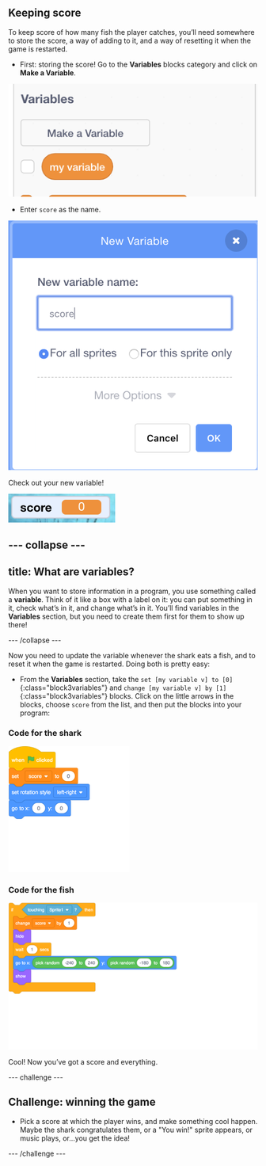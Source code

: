 ## Keeping score

To keep score of how many fish the player catches, you’ll need somewhere to store the score, a way of adding to it, and a way of resetting it when the game is restarted.

+ First: storing the score! Go to the **Variables** blocks category and click on **Make a Variable**.

![](images/catch5.png)

+ Enter `score` as the name. 

![](images/catch6.png)

Check out your new variable!

![The Score variable is displayed on the stage](images/scoreVariableStage.png)

--- collapse ---
---
title: What are variables?
---

When you want to store information in a program, you use something called a **variable**. Think of it like a box with a label on it: you can put something in it, check what’s in it, and change what’s in it. You’ll find variables in the **Variables** section, but you need to create them first for them to show up there! 

--- /collapse ---

Now you need to update the variable whenever the shark eats a fish, and to reset it when the game is restarted. Doing both is pretty easy:

+ From the **Variables** section, take the `set [my variable v] to [0]`{:class="block3variables"} and `change [my variable v] by [1]`{:class="block3variables"} blocks. Click on the little arrows in the blocks, choose `score` from the list, and then put the blocks into your program: 

### Code for the shark

![blocks_1546293859_7947898](images/blocks_1546293859_7947898.png)

### Code for the fish

![blocks_1546293860_870661](images/blocks_1546293860_870661.png)

Cool! Now you’ve got a score and everything. 

--- challenge ---

## Challenge: winning the game

+ Pick a score at which the player wins, and make something cool happen. Maybe the shark congratulates them, or a "You win!" sprite appears, or music plays, or...you get the idea!

--- /challenge ---

